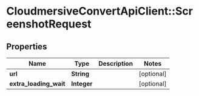 # CloudmersiveConvertApiClient::ScreenshotRequest

## Properties
Name | Type | Description | Notes
------------ | ------------- | ------------- | -------------
**url** | **String** |  | [optional] 
**extra_loading_wait** | **Integer** |  | [optional] 


